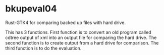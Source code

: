 # bkupeval04
Rust-GTK4 for comparing backed up files with hard drive.

This has 3 functions. First function is to convert an old program called cdtree output of xml into an output file for comparing the hard drive. The second function is to create output from a hard drive for comparison. The third function is to do the evaluation.
